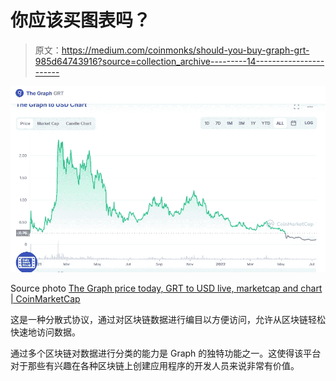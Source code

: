 # 你应该买图表吗？

> 原文：<https://medium.com/coinmonks/should-you-buy-graph-grt-985d64743916?source=collection_archive---------14----------------------->

![](img/b2ddede1a8174dd6c0f26931eb4b13b9.png)

Source photo [The Graph price today, GRT to USD live, marketcap and chart | CoinMarketCap](https://coinmarketcap.com/currencies/the-graph/)

这是一种分散式协议，通过对区块链数据进行编目以方便访问，允许从区块链轻松快速地访问数据。

通过多个区块链对数据进行分类的能力是 Graph 的独特功能之一。这使得该平台对于那些有兴趣在各种区块链上创建应用程序的开发人员来说非常有价值。
